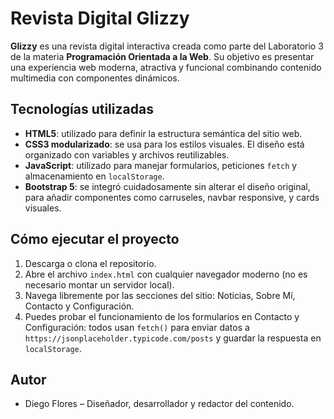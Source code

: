 # Revista Digital Glizzy

**Glizzy** es una revista digital interactiva creada como parte del Laboratorio 3 de la materia **Programación Orientada a la Web**. Su objetivo es presentar una experiencia web moderna, atractiva y funcional combinando contenido multimedia con componentes dinámicos.

## Tecnologías utilizadas

- **HTML5**: utilizado para definir la estructura semántica del sitio web.
- **CSS3 modularizado**: se usa para los estilos visuales. El diseño está organizado con variables y archivos reutilizables.
- **JavaScript**: utilizado para manejar formularios, peticiones `fetch` y almacenamiento en `localStorage`.
- **Bootstrap 5**: se integró cuidadosamente sin alterar el diseño original, para añadir componentes como carruseles, navbar responsive, y cards visuales.

## Cómo ejecutar el proyecto

1. Descarga o clona el repositorio.
2. Abre el archivo `index.html` con cualquier navegador moderno (no es necesario montar un servidor local).
3. Navega libremente por las secciones del sitio: Noticias, Sobre Mí, Contacto y Configuración.
4. Puedes probar el funcionamiento de los formularios en Contacto y Configuración: todos usan `fetch()` para enviar datos a `https://jsonplaceholder.typicode.com/posts` y guardar la respuesta en `localStorage`.

## Autor

- Diego Flores – Diseñador, desarrollador y redactor del contenido.
